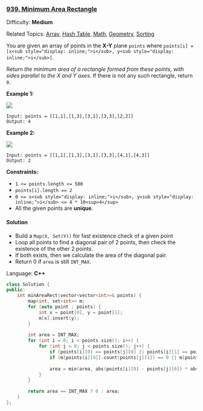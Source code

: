 ### [939\. Minimum Area Rectangle](https://leetcode.com/problems/minimum-area-rectangle/)

Difficulty: **Medium**

Related Topics: [Array](https://leetcode.com/tag/array/), [Hash Table](https://leetcode.com/tag/hash-table/), [Math](https://leetcode.com/tag/math/), [Geometry](https://leetcode.com/tag/geometry/), [Sorting](https://leetcode.com/tag/sorting/)


You are given an array of points in the **X-Y** plane `points` where `points[i] = [x<sub style="display: inline;">i</sub>, y<sub style="display: inline;">i</sub>]`.

Return _the minimum area of a rectangle formed from these points, with sides parallel to the X and Y axes_. If there is not any such rectangle, return `0`.

**Example 1:**

![](https://assets.leetcode.com/uploads/2021/08/03/rec1.JPG)

```
Input: points = [[1,1],[1,3],[3,1],[3,3],[2,2]]
Output: 4
```

**Example 2:**

![](https://assets.leetcode.com/uploads/2021/08/03/rec2.JPG)

```
Input: points = [[1,1],[1,3],[3,1],[3,3],[4,1],[4,3]]
Output: 2
```

**Constraints:**

*   `1 <= points.length <= 500`
*   `points[i].length == 2`
*   `0 <= x<sub style="display: inline;">i</sub>, y<sub style="display: inline;">i</sub> <= 4 * 10<sup>4</sup>`
*   All the given points are **unique**.


#### Solution

* Build a `Map(X, Set(Y))` for fast existence check of a given point
* Loop all points to find a diagonal pair of 2 points, then check the existence of the other 2 points.
* If both exists, then we calculate the area of the diagonal pair.
* Return 0 if `area` is still `INT_MAX`.

Language: **C++**

```c++
class Solution {
public:
    int minAreaRect(vector<vector<int>>& points) {
        map<int, set<int>> m;
        for (auto point : points) {
            int x = point[0], y = point[1];
            m[x].insert(y);
        }
        
        int area = INT_MAX;
        for (int i = 0; i < points.size(); i++) {
            for (int j = 0; j < points.size(); j++) {
                if (points[i][0] == points[j][0] || points[i][1] == points[j][1]) continue;
                if (m[points[i][0]].count(points[j][1]) == 0 || m[points[j][0]].count(points[i][1]) == 0) continue;
                
                area = min(area, abs(points[i][0] - points[j][0]) * abs(points[i][1] - points[j][1]));
            }
        }
        
        return area == INT_MAX ? 0 : area;
    }
};
```